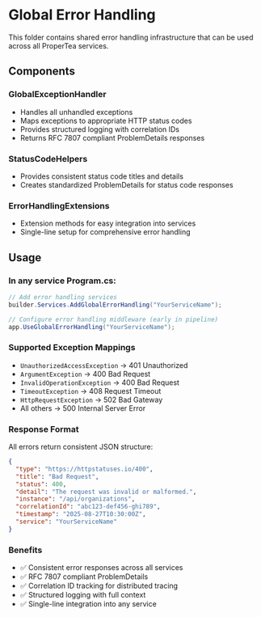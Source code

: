 # Global Error Handling

This folder contains shared error handling infrastructure that can be used across all ProperTea services.

## Components

### GlobalExceptionHandler

- Handles all unhandled exceptions
- Maps exceptions to appropriate HTTP status codes
- Provides structured logging with correlation IDs
- Returns RFC 7807 compliant ProblemDetails responses

### StatusCodeHelpers

- Provides consistent status code titles and details
- Creates standardized ProblemDetails for status code responses

### ErrorHandlingExtensions

- Extension methods for easy integration into services
- Single-line setup for comprehensive error handling

## Usage

### In any service Program.cs:

```csharp
// Add error handling services
builder.Services.AddGlobalErrorHandling("YourServiceName");

// Configure error handling middleware (early in pipeline)
app.UseGlobalErrorHandling("YourServiceName");
```

### Supported Exception Mappings

- `UnauthorizedAccessException` → 401 Unauthorized
- `ArgumentException` → 400 Bad Request
- `InvalidOperationException` → 400 Bad Request
- `TimeoutException` → 408 Request Timeout
- `HttpRequestException` → 502 Bad Gateway
- All others → 500 Internal Server Error

### Response Format

All errors return consistent JSON structure:

```json
{
  "type": "https://httpstatuses.io/400",
  "title": "Bad Request",
  "status": 400,
  "detail": "The request was invalid or malformed.",
  "instance": "/api/organizations",
  "correlationId": "abc123-def456-ghi789",
  "timestamp": "2025-08-27T10:30:00Z",
  "service": "YourServiceName"
}
```

### Benefits

- ✅ Consistent error responses across all services
- ✅ RFC 7807 compliant ProblemDetails
- ✅ Correlation ID tracking for distributed tracing
- ✅ Structured logging with full context
- ✅ Single-line integration into any service
